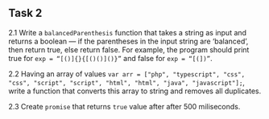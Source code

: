 ## Task 2
2.1 Write a `balancedParenthesis` function that takes a string as input and returns a boolean — if the parentheses in the input string are ‘balanced’, then return true, else return false. For example, the program should print true for `exp = “[()]{}{[()()]()}”` and false for `exp = “[(])”`.

2.2 Having an array of values `var arr = ["php", "typescript", "css", "css",
  "script", "script", "html", "html", "java", "javascript"];`, write a function that converts this array to string and removes all duplicates.

2.3 Create `promise` that returns `true` value after after 500 miliseconds.